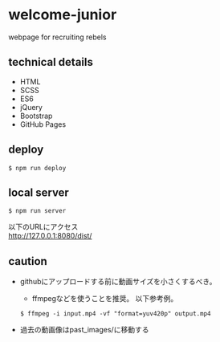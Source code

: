 # welcome-junior
webpage for recruiting rebels

## technical details
- HTML
- SCSS
- ES6
- jQuery
- Bootstrap
- GitHub Pages

## deploy
```
$ npm run deploy
```

## local server
```
$ npm run server
```
以下のURLにアクセス\
http://127.0.0.1:8080/dist/

## caution
- githubにアップロードする前に動画サイズを小さくするべき。
  - ffmpegなどを使うことを推奨。 以下参考例。
  ```
  $ ffmpeg -i input.mp4 -vf "format=yuv420p" output.mp4
  ```

- 過去の動画像はpast_images/に移動する

